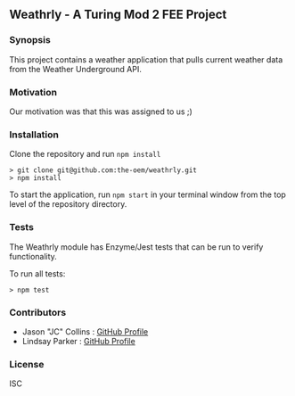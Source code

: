 ## Weathrly - A Turing Mod 2 FEE Project

### Synopsis

This project contains a weather application that pulls current weather data from the Weather Underground API.

### Motivation

Our motivation was that this was assigned to us ;)

### Installation

Clone the repository and run `npm install`
```
> git clone git@github.com:the-oem/weathrly.git
> npm install
```
To start the application, run `npm start` in your terminal window from the top level of the repository directory.

### Tests

The Weathrly module has Enzyme/Jest tests that can be run to verify functionality.

To run all tests:
```
> npm test
```

### Contributors

* Jason "JC" Collins : [GitHub Profile](https://github.com/the-oem)
* Lindsay Parker : [GitHub Profile](https://github.com/lindsaywparker)

### License
ISC
